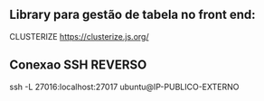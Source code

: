 ## Library para gestão de tabela no front end:

CLUSTERIZE
https://clusterize.js.org/

## Conexao SSH REVERSO

ssh -L 27016:localhost:27017 ubuntu@IP-PUBLICO-EXTERNO
